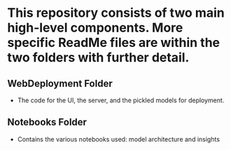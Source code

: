 # This repository consists of two main high-level components. More specific ReadMe files are within the two folders with further detail.

## WebDeployment Folder
- The code for the UI, the server, and the pickled models for deployment.
## Notebooks Folder
- Contains the various notebooks used: model architecture and insights
